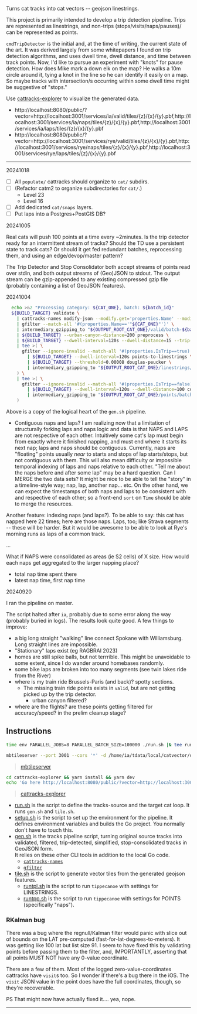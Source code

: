 Turns cat tracks into cat vectors -- geojson linestrings.

This project is primarily intended to develop a trip detection pipeline.
Trips are represented as linestrings, and non-trips (stops/visits/naps/pauses)/
can be represented as points.

`cmdTripDetector` is the initial and, at the time of writing, the current state of the art.
It was derived largely from some whitepapers I found on trip detection algorithms, and
uses dwell time, dwell distance, and time between track points.
Now, I'd like to pursue an experiment with "knots" for pause detection.
How does Mike mark a down elk on the map? He walks a 10m circle around it, tying a knot in the line
so he can identify it easily on a map. So maybe tracks with intersection/s occurring within some dwell
time might be suggestive of "stops."

Use [cattracks-explorer](https://github.com/rotblauer/cattracks-explorer) to visualize the generated data.
- http://localhost:8080/public/?vector=http://localhost:3001/services/ia/valid/tiles/{z}/{x}/{y}.pbf,http://localhost:3001/services/ia/naps/tiles/{z}/{x}/{y}.pbf,http://localhost:3001/services/ia/laps/tiles/{z}/{x}/{y}.pbf
- http://localhost:8080/public/?vector=http://localhost:3001/services/rye/valid/tiles/{z}/{x}/{y}.pbf,http://localhost:3001/services/rye/naps/tiles/{z}/{x}/{y}.pbf,http://localhost:3001/services/rye/laps/tiles/{z}/{x}/{y}.pbf

---

20241018

- [ ] All `populate/` cattracks should organize to `cat/` subdirs. 
- [ ] (Refactor catm2 to organize subdirectories for `cat/`.)
  - Level 23
  - Level 16
- [ ] Add dedicated `cat/snaps` layers.
- [ ] Put laps into a Postgres+PostGIS DB? 

20241005

Real cats will push 100 points at a time every ~2minutes.
Is the trip detector ready for an intermittent stream of tracks?
Should the TD use a persistent state to track cats?
Or should it get fed redundant batches, reprocessing them, and using
an edge/devop/master pattern? 

The Trip Detector and Stop Consolidator both accept streams of points read over stdin,
and both output streams of (Geo)JSON to stdout. The output stream can be gzip-appended
to any existing compressed gzip file (probably containing a list of GeoJSON features).



20241004

```sh
  echo >&2 "Processing category: ${CAT_ONE}, batch: ${batch_id}"
  ${BUILD_TARGET} validate \
    | cattracks-names modify-json --modify.get='properties.Name' --modify.set='properties.Name' \
    | gfilter --match-all '#(properties.Name=='"${CAT_ONE}"')' \
    | intermediary_gzipping_to "${OUTPUT_ROOT_CAT_ONE}/valid/batch-${batch_id}.json.gz" \
    | ${BUILD_TARGET} --urban-canyon-distance=200 preprocess \
    | ${BUILD_TARGET} --dwell-interval=120s --dwell-distance=15 --trip-start-interval=30s --speed-threshold=0.5 trip-detector \
    | tee >( \
      gfilter --ignore-invalid --match-all '#(properties.IsTrip==true)' \
        | ${BUILD_TARGET} --dwell-interval=120s points-to-linestrings \
        | ${BUILD_TARGET} --threshold=0.00008 douglas-peucker \
        | intermediary_gzipping_to "${OUTPUT_ROOT_CAT_ONE}/linestrings/batch-${batch_id}.json.gz" \
    ) \
    | tee >( \
      gfilter --ignore-invalid --match-all '#(properties.IsTrip==false),#(properties.MotionStateReason!="reset")' \
        | ${BUILD_TARGET} --dwell-interval=120s --dwell-distance=100 consolidate-stops \
        | intermediary_gzipping_to "${OUTPUT_ROOT_CAT_ONE}/points/batch-${batch_id}.json.gz" \
    )
```

Above is a copy of the logical heart of the `gen.sh` pipeline.

- Contiguous naps and laps?
I am realizing now that a limitation of structurally forking laps and naps logic and data
is that NAPS and LAPS are not respective of each other. Intuitively some cat's lap must begin from exactly where it finished napping, and must end where it starts its next nap; laps and naps should be contiguous. Currently, naps are "floating" points usually _near_ to starts and stops of lap starts/stops, but not contiguous with them. This will also mean difficulty or impossible temporal indexing of laps and naps relative to each other. "Tell me about the naps before and after some lap" may be a hard question. Can I MERGE the two data sets? It might be nice to be able to tell the "story" in a timeline-style way; nap, lap, another nap... etc. On the other hand, we can expect the timestamps of both naps and laps to be consistent with and respective of each other; so a front-end `sort` on `Time` should be able to merge the resources. 

Another feature: indexing naps (and laps?). To be able to say: this cat has napped here 22 times; here are those naps.
Laps, too; like Strava segments -- these will be harder. But it would be awesome to be able to look at Rye's
morning runs as laps of a common track.   

...

What if NAPS were consolidated as areas (ie S2 cells) of X size.
How would each naps get aggregated to the larger napping place?
- total nap time spent there
- latest nap time, first nap time


20240920

I ran the pipeline on master.

The script halted after `ia`, probably due to some error along the way (probably buried in logs).
The results look quite good.
A few things to improve:
- a big long straight "walking" line connect Spokane with Williamsburg. Long straight lines are impossible.
- "Stationary" laps exist (eg RAGBRAI 2023)
- homes are still spike balls, but not terrrible. This might be unavoidable to some extent, since I do wander around homebases randomly.
- some bike laps are broken into too many segments (see twin lakes ride from the River)
- where is my train ride Brussels-Paris (and back)? spotty sections.
  - The missing train ride points exists in `valid`, but are not getting picked up by the trip detector.
    - urban canyon filtered?
- where are the flights? are these points getting filtered for accuracy/speed? in the prelim cleanup stage?

## Instructions

```sh
time env PARALLEL_JOBS=8 PARALLEL_BATCH_SIZE=100000 ./run.sh |& tee run.out
```

```sh
mbtileserver --port 3001 --cors '*' -d /home/ia/tdata/local/catvector/direct-master --verbose --enable-fs-watch
```
> [mbtileserver](https://github.com/rotblauer/mbtileserver)

```sh
cd cattracks-explorer && yarn install && yarn dev
echo 'Go here http://localhost:8080/public/?vector=http://localhost:3001/services/ia/laps/tiles/{z}/{x}/{y}.pbf,http://localhost:3001/services/ia/naps/tiles/{z}/{x}/{y}.pbf,http://localhost:3001/services/ia/valid/tiles/{z}/{x}/{y}.pbf'
```
> [cattracks-explorer](https://github.com/rotblauer/cattracks-explorer)


- [run.sh](run.sh) is the script to define the tracks-source and the target cat loop. It runs `gen.sh` and `tile.sh`. 
- [setup.sh](setup.sh) is the script to set up the environment for the pipeline. It defines environment variables and builds the Go project.
  You normally don't have to touch this.
- [gen.sh](gen.sh) is the tracks pipeline script, turning original source tracks into validated, filtered, trip-detected, simplified, stop-consolidated tracks in GeoJSON form.   
  It relies on these other CLI tools in addition to the local Go code. 
  - [`cattracks-names`](https://github.com/rotblauer/cattracks-names)
  - [`gfilter`](https://github.com/rotblauer/gfilter)
- [tile.sh](tile.sh) is the script to generate vector tiles from the generated geojson features.
  - [runtpl.sh](runtpl.sh) is the script to run `tippecanoe` with settings for LINESTRINGS.
  - [runtpp.sh](runtpp.sh) is the script to run `tippecanoe` with settings for POINTS (specifically "naps").


### RKalman bug
There was a bug where the regnull/Kalman filter would panic
with slice out of bounds on the LAT pre-computed (fast-for-lat-degrees-to-meters).
It was getting like 100 lat but list size 91. 
I seem to have fixed this by validating points before passing them to the filter,
and, IMPORTANTLY, asserting that all points MUST NOT have any 0-value coordinate.

There are a few of them. Most of the logged zero-value-coordinates cattracks
have `visit`s too. So I wonder if there's a bug there in the iOS. The `visit` JSON value in the point does have the full coordinates, though, so they're recoverable.

PS That might now have actually fixed it.... yea, nope.

---
